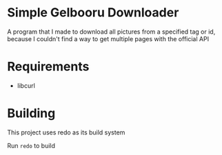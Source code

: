 # Simple Gelbooru Downloader

A program that I made to download all pictures from a specified tag or id, because I couldn't find a way to get multiple pages with the official API

# Requirements
- libcurl

# Building

This project uses redo as its build system

Run `redo` to build
